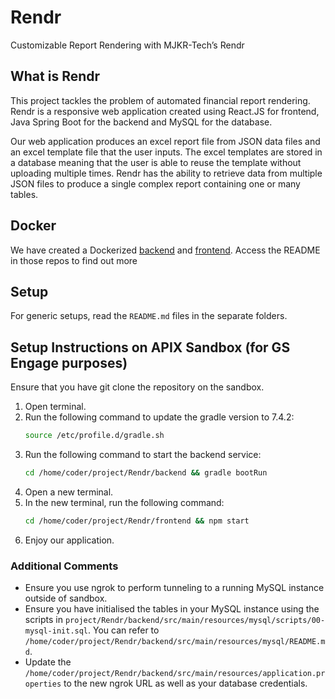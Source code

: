 # Rendr

Customizable Report Rendering with MJKR-Tech’s Rendr

## What is Rendr

This project tackles the problem of automated financial report rendering. Rendr is a responsive web application created using React.JS for frontend, Java Spring Boot for the backend and MySQL for the database.

Our web application produces an excel report file from JSON data files and an excel template file that the user inputs. The excel templates are stored in a database meaning that the user is able to reuse the template without uploading multiple times. Rendr has the ability to retrieve data from multiple JSON files to produce a single complex report containing one or many tables.

## Docker
We have created a Dockerized [backend](https://github.com/MJKR-Tech/rendr-backend) and [frontend](https://github.com/MJKR-Tech/rendr-frontend). Access the README in those repos to find out more

## Setup

For generic setups, read the `README.md` files in the separate folders.

## Setup Instructions on APIX Sandbox (for GS Engage purposes)

Ensure that you have git clone the repository on the sandbox.

1. Open terminal.
2. Run the following command to update the gradle version to 7.4.2:
    ``` bash
    source /etc/profile.d/gradle.sh
    ```
3. Run the following command to start the backend service:
    ``` bash
    cd /home/coder/project/Rendr/backend && gradle bootRun
    ```
4. Open a new terminal.
5. In the new terminal, run the following command:
    ``` bash
    cd /home/coder/project/Rendr/frontend && npm start
    ```
6. Enjoy our application.

### Additional Comments

- Ensure you use ngrok to perform tunneling to a running MySQL instance outside of sandbox.
- Ensure you have initialised the tables in your MySQL instance using the scripts in `project/Rendr/backend/src/main/resources/mysql/scripts/00-mysql-init.sql`. You can refer to `/home/coder/project/Rendr/backend/src/main/resources/mysql/README.md`.
- Update the `/home/coder/project/Rendr/backend/src/main/resources/application.properties` to the new ngrok URL as well as your database credentials.

